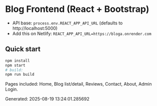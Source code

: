 # Blog Frontend (React + Bootstrap)

- API base: `process.env.REACT_APP_API_URL` (defaults to http://localhost:5000)
- Add this on Netlify: `REACT_APP_API_URL=https://bloga.onrender.com`

## Quick start
```bash
npm install
npm start
# build:
npm run build
```

Pages included: Home, Blog list/detail, Reviews, Contact, About, Admin Login.

Generated: 2025-08-19 13:24:01.285692
